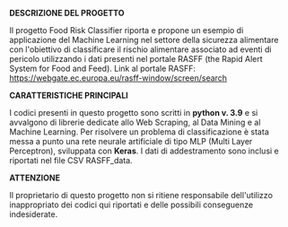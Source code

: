**DESCRIZIONE DEL PROGETTO**

Il progetto Food Risk Classifier riporta e propone un esempio di applicazione del Machine Learning nel settore della sicurezza alimentare con l'obiettivo 
di classificare il rischio alimentare associato ad eventi di pericolo utilizzando i dati presenti nel portale RASFF (the Rapid Alert System for Food and Feed).
Link al portale RASFF: https://webgate.ec.europa.eu/rasff-window/screen/search

**CARATTERISTICHE PRINCIPALI**

I codici presenti in questo progetto sono scritti in **python v. 3.9** e si avvalgono di librerie dedicate allo Web Scraping, al Data Mining e al Machine Learning.
Per risolvere un problema di classificazione è stata messa a punto una rete neurale artificiale di tipo MLP (Multi Layer Perceptron), sviluppata con **Keras**.
I dati di addestramento sono inclusi e riportati nel file CSV RASFF_data.

**ATTENZIONE**

Il proprietario di questo progetto non si ritiene responsabile dell'utilizzo inappropriato dei codici qui riportati e delle possibili conseguenze indesiderate.
